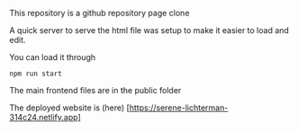 This repository is a github repository page clone

A quick server to serve the html file was setup to make it easier to load and edit.

You can load it through
```
npm run start
```

The main frontend files are in the public folder

The deployed website is (here) [https://serene-lichterman-314c24.netlify.app]